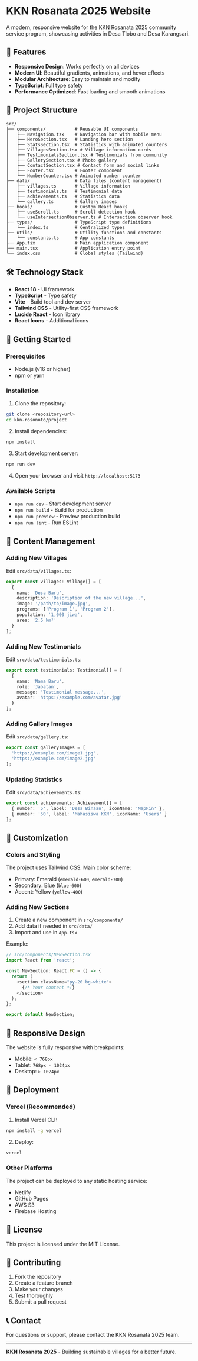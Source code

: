 # KKN Rosanata 2025 Website

A modern, responsive website for the KKN Rosanata 2025 community service program, showcasing activities in Desa Tlobo and Desa Karangsari.

## 🚀 Features

- **Responsive Design**: Works perfectly on all devices
- **Modern UI**: Beautiful gradients, animations, and hover effects
- **Modular Architecture**: Easy to maintain and modify
- **TypeScript**: Full type safety
- **Performance Optimized**: Fast loading and smooth animations

## 📁 Project Structure

```
src/
├── components/           # Reusable UI components
│   ├── Navigation.tsx    # Navigation bar with mobile menu
│   ├── HeroSection.tsx   # Landing hero section
│   ├── StatsSection.tsx  # Statistics with animated counters
│   ├── VillagesSection.tsx # Village information cards
│   ├── TestimonialsSection.tsx # Testimonials from community
│   ├── GallerySection.tsx # Photo gallery
│   ├── ContactSection.tsx # Contact form and social links
│   ├── Footer.tsx        # Footer component
│   └── NumberCounter.tsx # Animated number counter
├── data/                 # Data files (content management)
│   ├── villages.ts       # Village information
│   ├── testimonials.ts   # Testimonial data
│   ├── achievements.ts   # Statistics data
│   └── gallery.ts        # Gallery images
├── hooks/                # Custom React hooks
│   ├── useScroll.ts      # Scroll detection hook
│   └── useIntersectionObserver.ts # Intersection observer hook
├── types/                # TypeScript type definitions
│   └── index.ts          # Centralized types
├── utils/                # Utility functions and constants
│   └── constants.ts      # App constants
├── App.tsx               # Main application component
├── main.tsx              # Application entry point
└── index.css             # Global styles (Tailwind)
```

## 🛠️ Technology Stack

- **React 18** - UI framework
- **TypeScript** - Type safety
- **Vite** - Build tool and dev server
- **Tailwind CSS** - Utility-first CSS framework
- **Lucide React** - Icon library
- **React Icons** - Additional icons

## 🚀 Getting Started

### Prerequisites

- Node.js (v16 or higher)
- npm or yarn

### Installation

1. Clone the repository:
```bash
git clone <repository-url>
cd kkn-rosonoto/project
```

2. Install dependencies:
```bash
npm install
```

3. Start development server:
```bash
npm run dev
```

4. Open your browser and visit `http://localhost:5173`

### Available Scripts

- `npm run dev` - Start development server
- `npm run build` - Build for production
- `npm run preview` - Preview production build
- `npm run lint` - Run ESLint

## 📝 Content Management

### Adding New Villages

Edit `src/data/villages.ts`:

```typescript
export const villages: Village[] = [
  {
    name: 'Desa Baru',
    description: 'Description of the new village...',
    image: '/path/to/image.jpg',
    programs: ['Program 1', 'Program 2'],
    population: '1,000 jiwa',
    area: '2.5 km²'
  }
];
```

### Adding New Testimonials

Edit `src/data/testimonials.ts`:

```typescript
export const testimonials: Testimonial[] = [
  {
    name: 'Nama Baru',
    role: 'Jabatan',
    message: 'Testimonial message...',
    avatar: 'https://example.com/avatar.jpg'
  }
];
```

### Adding Gallery Images

Edit `src/data/gallery.ts`:

```typescript
export const galleryImages = [
  'https://example.com/image1.jpg',
  'https://example.com/image2.jpg'
];
```

### Updating Statistics

Edit `src/data/achievements.ts`:

```typescript
export const achievements: Achievement[] = [
  { number: '5', label: 'Desa Binaan', iconName: 'MapPin' },
  { number: '50', label: 'Mahasiswa KKN', iconName: 'Users' }
];
```

## 🎨 Customization

### Colors and Styling

The project uses Tailwind CSS. Main color scheme:
- Primary: Emerald (`emerald-600`, `emerald-700`)
- Secondary: Blue (`blue-600`)
- Accent: Yellow (`yellow-400`)

### Adding New Sections

1. Create a new component in `src/components/`
2. Add data if needed in `src/data/`
3. Import and use in `App.tsx`

Example:
```typescript
// src/components/NewSection.tsx
import React from 'react';

const NewSection: React.FC = () => {
  return (
    <section className="py-20 bg-white">
      {/* Your content */}
    </section>
  );
};

export default NewSection;
```

## 📱 Responsive Design

The website is fully responsive with breakpoints:
- Mobile: `< 768px`
- Tablet: `768px - 1024px`
- Desktop: `> 1024px`

## 🚀 Deployment

### Vercel (Recommended)

1. Install Vercel CLI:
```bash
npm install -g vercel
```

2. Deploy:
```bash
vercel
```

### Other Platforms

The project can be deployed to any static hosting service:
- Netlify
- GitHub Pages
- AWS S3
- Firebase Hosting

## 📄 License

This project is licensed under the MIT License.

## 🤝 Contributing

1. Fork the repository
2. Create a feature branch
3. Make your changes
4. Test thoroughly
5. Submit a pull request

## 📞 Contact

For questions or support, please contact the KKN Rosanata 2025 team.

---

**KKN Rosanata 2025** - Building sustainable villages for a better future. 